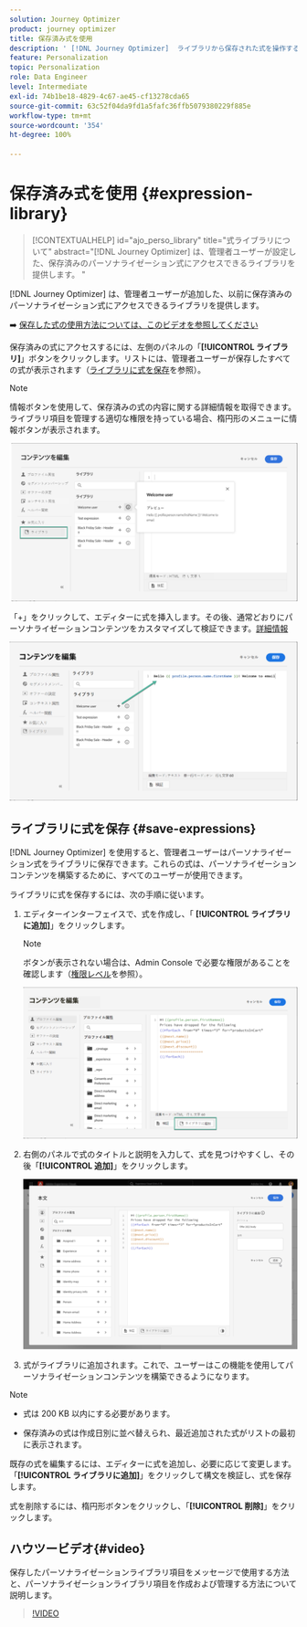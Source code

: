 ```yaml
---
solution: Journey Optimizer
product: journey optimizer
title: 保存済み式を使用
description: ' [!DNL Journey Optimizer]  ライブラリから保存された式を操作する方法について説明します。'
feature: Personalization
topic: Personalization
role: Data Engineer
level: Intermediate
exl-id: 74b1be18-4829-4c67-ae45-cf13278cda65
source-git-commit: 63c52f04da9fd1a5fafc36ffb5079380229f885e
workflow-type: tm+mt
source-wordcount: '354'
ht-degree: 100%

---
```


# 保存済み式を使用 {#expression-library}

>[!CONTEXTUALHELP]
>id="ajo_perso_library"
>title="式ライブラリについて"
>abstract="[!DNL Journey Optimizer] は、管理者ユーザーが設定した、保存済みのパーソナライゼーション式にアクセスできるライブラリを提供します。 "

[!DNL Journey Optimizer] は、管理者ユーザーが追加した、以前に保存済みのパーソナライゼーション式にアクセスできるライブラリを提供します。

➡️ [保存した式の使用方法については、このビデオを参照してください](#video-preview)

保存済みの式にアクセスするには、左側のパネルの「**[!UICONTROL ライブラリ]**」ボタンをクリックします。リストには、管理者ユーザーが保存したすべての式が表示されます（[ライブラリに式を保存](#save-expressions)を参照）。

>[!NOTE]
>
>情報ボタンを使用して、保存済みの式の内容に関する詳細情報を取得できます。ライブラリ項目を管理する適切な権限を持っている場合、楕円形のメニューに情報ボタンが表示されます。

![](assets/library-list.png)

「+」をクリックして、エディターに式を挿入します。その後、通常どおりにパーソナライゼーションコンテンツをカスタマイズして検証できます。[詳細情報](../personalization/personalization-build-expressions.md)

![](assets/library-add.png)

## ライブラリに式を保存 {#save-expressions}

[!DNL Journey Optimizer] を使用すると、管理者ユーザーはパーソナライゼーション式をライブラリに保存できます。これらの式は、パーソナライゼーションコンテンツを構築するために、すべてのユーザーが使用できます。

ライブラリに式を保存するには、次の手順に従います。

1. エディターインターフェイスで、式を作成し、「 **[!UICONTROL ライブラリに追加]**」をクリックします。

   >[!NOTE]
   >
   >ボタンが表示されない場合は、Admin Console で必要な権限があることを確認します（[権限レベル](../administration/high-low-permissions.md)を参照）。

   ![](assets/library-save.png)

1. 右側のパネルで式のタイトルと説明を入力して、式を見つけやすくし、その後「**[!UICONTROL 追加]**」をクリックします。

   ![](assets/add-expression.png)

1. 式がライブラリに追加されます。これで、ユーザーはこの機能を使用してパーソナライゼーションコンテンツを構築できるようになります。


>[!NOTE]
>
>* 式は 200 KB 以内にする必要があります。
>
>* 保存済みの式は作成日別に並べ替えられ、最近追加された式がリストの最初に表示されます。



既存の式を編集するには、エディターに式を追加し、必要に応じて変更します。「**[!UICONTROL ライブラリに追加]**」をクリックして構文を検証し、式を保存します。

式を削除するには、楕円形ボタンをクリックし、「**[!UICONTROL 削除]**」をクリックします。

## ハウツービデオ{#video}

保存したパーソナライゼーションライブラリ項目をメッセージで使用する方法と、パーソナライゼーションライブラリ項目を作成および管理する方法について説明します。

>[!VIDEO](https://video.tv.adobe.com/v/340941?quality=12)


